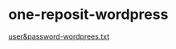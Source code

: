 # one-reposit-wordpress
[user&password-wordprees.txt](https://github.com/user-attachments/files/16201252/user.password-wordprees.txt)
